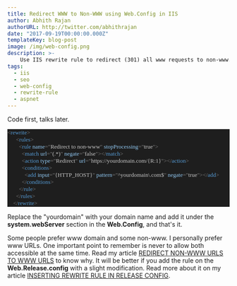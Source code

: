 ```yaml
---
title: Redirect WWW to Non-WWW using Web.Config in IIS
author: Abhith Rajan
authorURL: http://twitter.com/abhithrajan
date: "2017-09-19T00:00:00.000Z"
templateKey: blog-post
image: /img/web-config.png
description: >-
    Use IIS rewrite rule to redirect (301) all www requests to non-www.
tags:
  - iis
  - seo
  - web-config
  - rewrite-rule
  - aspnet
---
```


Code first, talks later.

<pre style="font-family:Consolas;font-size:13;color:gainsboro;background:#1e1e1e;"><span style="color:gray;">&lt;</span><span style="color:#569cd6;">rewrite</span><span style="color:gray;">&gt;</span>
<span style="color:gray;">&nbsp;&nbsp;&nbsp;&nbsp;&nbsp;&nbsp;&lt;</span><span style="color:#569cd6;">rules</span><span style="color:gray;">&gt;</span>
<span style="color:gray;">&nbsp;&nbsp;&nbsp;&nbsp;&nbsp;&nbsp;&nbsp;&nbsp;&lt;</span><span style="color:#569cd6;">rule</span><span style="color:gray;">&nbsp;</span><span style="color:#92caf4;">name</span><span style="color:gray;">=</span><span style="color:gray;">&quot;</span><span style="color:#c8c8c8;">Redirect&nbsp;to&nbsp;non-www</span><span style="color:gray;">&quot;</span><span style="color:gray;">&nbsp;</span><span style="color:#92caf4;">stopProcessing</span><span style="color:gray;">=</span><span style="color:gray;">&quot;</span><span style="color:#c8c8c8;">true</span><span style="color:gray;">&quot;</span><span style="color:gray;">&gt;</span>
<span style="color:gray;">&nbsp;&nbsp;&nbsp;&nbsp;&nbsp;&nbsp;&nbsp;&nbsp;&nbsp;&nbsp;&lt;</span><span style="color:#569cd6;">match</span><span style="color:gray;">&nbsp;</span><span style="color:#92caf4;">url</span><span style="color:gray;">=</span><span style="color:gray;">&quot;</span><span style="color:#c8c8c8;">(.*)</span><span style="color:gray;">&quot;</span><span style="color:gray;">&nbsp;</span><span style="color:#92caf4;">negate</span><span style="color:gray;">=</span><span style="color:gray;">&quot;</span><span style="color:#c8c8c8;">false</span><span style="color:gray;">&quot;</span><span style="color:gray;">&gt;&lt;/</span><span style="color:#569cd6;">match</span><span style="color:gray;">&gt;</span>
<span style="color:gray;">&nbsp;&nbsp;&nbsp;&nbsp;&nbsp;&nbsp;&nbsp;&nbsp;&nbsp;&nbsp;&lt;</span><span style="color:#569cd6;">action</span><span style="color:gray;">&nbsp;</span><span style="color:#92caf4;">type</span><span style="color:gray;">=</span><span style="color:gray;">&quot;</span><span style="color:#c8c8c8;">Redirect</span><span style="color:gray;">&quot;</span><span style="color:gray;">&nbsp;</span><span style="color:#92caf4;">url</span><span style="color:gray;">=</span><span style="color:gray;">&quot;</span><span style="color:#c8c8c8;">https://yourdomain.com/{R:1}</span><span style="color:gray;">&quot;</span><span style="color:gray;">&gt;&lt;/</span><span style="color:#569cd6;">action</span><span style="color:gray;">&gt;</span>
<span style="color:gray;">&nbsp;&nbsp;&nbsp;&nbsp;&nbsp;&nbsp;&nbsp;&nbsp;&nbsp;&nbsp;&lt;</span><span style="color:#569cd6;">conditions</span><span style="color:gray;">&gt;</span>
<span style="color:gray;">&nbsp;&nbsp;&nbsp;&nbsp;&nbsp;&nbsp;&nbsp;&nbsp;&nbsp;&nbsp;&nbsp;&nbsp;&lt;</span><span style="color:#569cd6;">add</span><span style="color:gray;">&nbsp;</span><span style="color:#92caf4;">input</span><span style="color:gray;">=</span><span style="color:gray;">&quot;</span><span style="color:#c8c8c8;">{HTTP_HOST}</span><span style="color:gray;">&quot;</span><span style="color:gray;">&nbsp;</span><span style="color:#92caf4;">pattern</span><span style="color:gray;">=</span><span style="color:gray;">&quot;</span><span style="color:#c8c8c8;">^yourdomain\.com$</span><span style="color:gray;">&quot;</span><span style="color:gray;">&nbsp;</span><span style="color:#92caf4;">negate</span><span style="color:gray;">=</span><span style="color:gray;">&quot;</span><span style="color:#c8c8c8;">true</span><span style="color:gray;">&quot;</span><span style="color:gray;">&gt;&lt;/</span><span style="color:#569cd6;">add</span><span style="color:gray;">&gt;</span>
<span style="color:gray;">&nbsp;&nbsp;&nbsp;&nbsp;&nbsp;&nbsp;&nbsp;&nbsp;&nbsp;&nbsp;&lt;/</span><span style="color:#569cd6;">conditions</span><span style="color:gray;">&gt;</span>
<span style="color:gray;">&nbsp;&nbsp;&nbsp;&nbsp;&nbsp;&nbsp;&nbsp;&nbsp;&lt;/</span><span style="color:#569cd6;">rule</span><span style="color:gray;">&gt;</span>
<span style="color:gray;">&nbsp;&nbsp;&nbsp;&nbsp;&nbsp;&nbsp;&lt;/</span><span style="color:#569cd6;">rules</span><span style="color:gray;">&gt;</span>
<span style="color:gray;">&nbsp;&nbsp;&nbsp;&nbsp;&lt;/</span><span style="color:#569cd6;">rewrite</span><span style="color:gray;">&gt;</span></pre>

Replace the "yourdomain" with your domain name and add it under the **system.webServer** section in the **Web.Config**, and that's it.

Some people prefer www domain and some non-www. I personally prefer www URLs. One important point to remember is never to allow both accessible at the same time. Read my article [REDIRECT NON-WWW URLS TO WWW URLS](https://www.abhith.net/post/redirect-non-www-urls-to-www-urls/) to know why. It will be better if you add the rule on the **Web.Release.config** with a slight modification. Read more about it on my article [INSERTING REWRITE RULE IN RELEASE CONFIG](https://www.abhith.net/post/inserting-rewrite-rule-in-release-config/).
